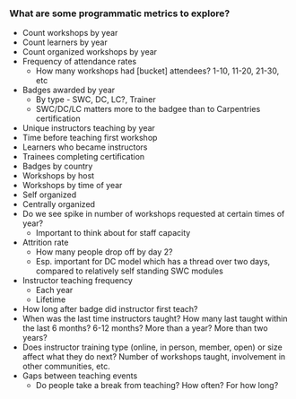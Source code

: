 ### What are some programmatic metrics to explore?

* Count workshops by year
* Count learners by year
* Count  organized workshops by year
* Frequency of attendance rates
    * How many workshops had [bucket] attendees?  1-10, 11-20, 21-30, etc
* Badges awarded by year
    * By type - SWC, DC, LC?,  Trainer 
    * SWC/DC/LC matters more to the badgee than to Carpentries certification
* Unique instructors teaching by year
* Time before teaching first workshop
* Learners who became instructors
* Trainees completing certification
* Badges by country
* Workshops by host
* Workshops by time of year
* Self organized
* Centrally organized
* Do we see spike in number of workshops requested at certain times of year?  
    * Important to think about for staff capacity
* Attrition rate
    * How many people drop off by day 2?
    * Esp. important for DC model which has a thread over two days, compared to relatively self standing SWC modules
* Instructor teaching frequency
    * Each year
    * Lifetime
* How long after badge did instructor first teach?
* When was the last time instructors taught? How many last taught within the last 6 months?  6-12 months?  More than a year? More than two years?
* Does instructor training type (online, in person, member, open) or size affect what they do next? Number of workshops taught, involvement in other communities, etc.
* Gaps between teaching events
    * Do people take a break from teaching? How often? For how long?
